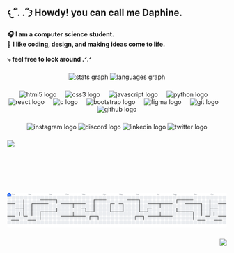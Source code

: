 <h2 align="left">𐔌՞. .՞𐦯 Howdy! you can call me Daphine.</h2>

###

<h4 align="left">🎧 I am a computer science student.<br>🌸 I like coding, design, and making ideas come to life.<br><br>⤷ feel free to look around .ᐟ.ᐟ</h4>

###

<div align="center">
  <img src="https://github-readme-stats.vercel.app/api?username=codedbydaph&hide_title=false&hide_rank=false&show_icons=true&include_all_commits=true&count_private=true&disable_animations=false&theme=dracula&locale=en&hide_border=false" height="150" alt="stats graph"  />
  <img src="https://github-readme-stats.vercel.app/api/top-langs?username=codedbydaph&locale=en&hide_title=false&layout=compact&card_width=320&langs_count=5&theme=dracula&hide_border=false" height="150" alt="languages graph"  />
</div>

###

<div align="center">
  <img src="https://cdn.jsdelivr.net/gh/devicons/devicon/icons/html5/html5-original.svg" height="30" alt="html5 logo"  />
  <img width="12" />
  <img src="https://cdn.jsdelivr.net/gh/devicons/devicon/icons/css3/css3-original.svg" height="30" alt="css3 logo"  />
  <img width="12" />
  <img src="https://cdn.jsdelivr.net/gh/devicons/devicon/icons/javascript/javascript-original.svg" height="30" alt="javascript logo"  />
  <img width="12" />
  <img src="https://cdn.jsdelivr.net/gh/devicons/devicon/icons/python/python-original.svg" height="30" alt="python logo"  />
  <img width="12" />
  <img src="https://cdn.jsdelivr.net/gh/devicons/devicon/icons/react/react-original.svg" height="30" alt="react logo"  />
  <img width="12" />
  <img src="https://cdn.jsdelivr.net/gh/devicons/devicon/icons/c/c-original.svg" height="30" alt="c logo"  />
  <img width="12" />
  <img src="https://cdn.jsdelivr.net/gh/devicons/devicon/icons/bootstrap/bootstrap-original.svg" height="30" alt="bootstrap logo"  />
  <img width="12" />
  <img src="https://cdn.jsdelivr.net/gh/devicons/devicon/icons/figma/figma-original.svg" height="30" alt="figma logo"  />
  <img width="12" />
  <img src="https://cdn.jsdelivr.net/gh/devicons/devicon/icons/git/git-original.svg" height="30" alt="git logo"  />
  <img width="12" />
  <img src="https://cdn.jsdelivr.net/gh/devicons/devicon/icons/github/github-original.svg" height="30" alt="github logo"  />
</div>

###

<div align="center">
  <img src="https://img.shields.io/static/v1?message=Instagram&logo=instagram&label=&color=E4405F&logoColor=white&labelColor=&style=for-the-badge" height="35" alt="instagram logo"  />
  <img src="https://img.shields.io/static/v1?message=Discord&logo=discord&label=&color=7289DA&logoColor=white&labelColor=&style=for-the-badge" height="35" alt="discord logo"  />
  <img src="https://img.shields.io/static/v1?message=LinkedIn&logo=linkedin&label=&color=0077B5&logoColor=white&labelColor=&style=for-the-badge" height="35" alt="linkedin logo"  />
  <img src="https://img.shields.io/static/v1?message=Twitter&logo=twitter&label=&color=1DA1F2&logoColor=white&labelColor=&style=for-the-badge" height="35" alt="twitter logo"  />
</div>

###

<img align="left" height="120" src="https://art.ngfiles.com/images/1553000/1553283_powpink_hello-kitty-walk.gif?f1608575112"  />

###

<picture>
  <source media="(prefers-color-scheme: dark)" srcset="https://raw.githubusercontent.com/codedbydaph/codedbydaph/output/pacman-contribution-graph-dark.svg">
  <source media="(prefers-color-scheme: light)" srcset="https://raw.githubusercontent.com/codedbydaph/codedbydaph/output/pacman-contribution-graph.svg">
  <img alt="pacman contribution graph" src="https://raw.githubusercontent.com/codedbydaph/codedbydaph/output/pacman-contribution-graph.svg">
</picture>

###

<div align="right">
  <img src="https://visitor-badge.laobi.icu/badge?page_id=codedbydaph.codedbydaph&left_color=dimgray&right_color=cadetblue"  />
</div>

###
